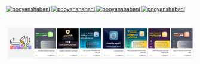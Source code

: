 [![pooyanshabani](https://img.shields.io/badge/PHP-80-blue)](https://pooyan-shabani.ir)
[![pooyanshabani](https://img.shields.io/badge/HTML-90-red)](https://pooyan-shabani.ir)
[![pooyanshabani](https://img.shields.io/badge/CSS-90-green)](https://pooyan-shabani.ir)
[![pooyanshabani](https://img.shields.io/badge/JS-75-yellow)](https://pooyan-shabani.ir)
#
[![pooyanshabani](/img/zhaket.com-darsad-store.jpg)](https://u-fitpro.com/bmi/)
#


